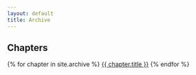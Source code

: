 ```yaml
---
layout: default
title: Archive
---
```


## Chapters

{% for chapter in site.archive %}
    <a href="{{ chapter.link }}">{{ chapter.title }}</a>
{% endfor %}

